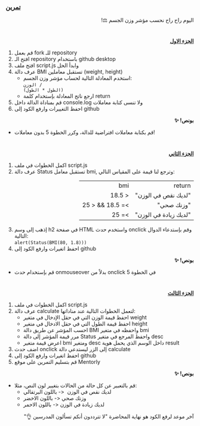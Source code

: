 <p dir="rtl">
<h3><a href="https://github.com/kuwaitcodes/UC-web-cw-5">تمرين </a></h3></p>


<p dir="rtl">
اليوم راح راح نحسب مؤشر وزن الجسم ⚖️!</p>
<h1></h1>
<p dir="rtl">
 <strong><a href="https://docs.google.com/document/d/1x_uAIiWvD_XAvQauaqAsBJpRtgbctJ50kOZBFgnF6-8/edit">الجزء الاول</a></strong></p>




1. قم بعمل fork للـ repository
2. افتح الـ repository باستخدام github desktop
3. افتح ملف script.js وابدأ الحل
4. عرف دالة BMI تستقبل معاملين (weight, height)
    - استخدم المعادلة التالية لحساب مؤشر وزن الجسم:
    <br><code>الوزن / (الطول * الطول)</code>
    - ارجع ناتج المعادلة بإستخدام كلمة return
5. قم بمناداة الدالة داخل console.log ولا تنسى كتابة معاملات
6. احفظ التغييرات وارفع الكود إلى github

<p dir="rtl">
<strong>بونص! ✨</strong></p>

- قم بكتابة معاملات افتراضية للدالة، وكرر الخطوة 5 بدون معاملات!


<h1></h1>

<p dir="rtl">
 <strong><a href="https://docs.google.com/document/d/1ySzER3_FO-PkOdqFfrcQHRU2gVjuXfTMPQ6mt2aoUtE/edit">الجزء الثاني</a></strong></p>

  1. اكمل الخطوات في ملف script.js
  2. عرف دالة Status تستقبل معامل bmi, وترجع لنا قيمة على المقياس التالي:
<div dir="rtl">
  <table>
    <tr><td>return</td><td>bmi</td></tr>
    <tr><td>"لديك نقص في الوزن"</td><td>< 18.5</td></tr>
    <tr><td>"وزنك صحي"</td><td>>= 18.5 && < 25</td></tr>
    <tr><td>"لديك زيادة في الوزن"</td><td>>= 25</td></tr>
  </table>
</div>

3. إذهب إلى وسم h2 في صفحة HTML واستخدم حدث onclick وقم بإستدعاء الدوال التالية:
    <br> <code>alert(Status(BMI(80, 1.8)))</code>
4. احفظ اتغيرات وارفع الكود إلى github
      


 <p dir="rtl">
<strong>بونص! ✨</strong></p>

- قم بإستخدام  حدث onmouseover بدلاً من onclick في الخطوة 5


<h1></h1>

<p dir="rtl">
 <strong><a href="https://docs.google.com/document/d/1Dnjdo8myU3RORp1kgF3O0k_6s2GmYLklxRTS6aSxqZg/edit">الجزء الثالث</a></strong></p>

1. اكمل الخطوات في ملف script.js
2. عرف دالة calculate لتعمل الخطوات التالية عند مناداتها:
    - احفظ قيمة الوزن التي في حقل الإدخال في متغير weight
    - احفظ قيمة الطول التي في حقل الادخال في متغير height
    - احسب المؤشر عن طريق دالة BMI واحفظه في متغير bmi
    - مرر قيمة المؤشر إلى دالة Status واحفظ المرجع في متغير  desc
    - اعرض قيمة متغير bmi ومتغير desc داخل الوسم الذي يحمل هوية result
4. اضف حدث onclick إلى الزر ليستدعي دالة calculate
5. احفظ اتغيرات وارفع الكود إلى github
6. قم بتسليم التمرين على موقع Mentorly


 <p dir="rtl">
<strong>بونص! ✨</strong></p>

- قم بالتعبير عن كل حالة من الحالات بتغيير لون النص، مثلا: 
    - لديك نقص في الوزن  <- باللون البرتقالي
    - وزنك صحي <- باللون الاخضر
    - لديك زيادة في الوزن <- باللون الاحمر

 <p dir="rtl">
آخر موعد لرفع الكود هو نهاية المحاضرة "لا تترددون أنكم تسألون المدرسين 👌"
</p>

